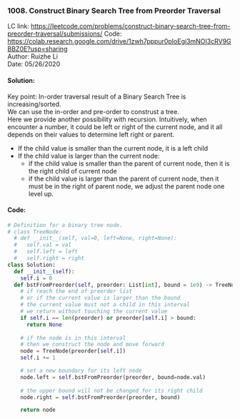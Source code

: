 ### 1008. Construct Binary Search Tree from Preorder Traversal
LC link: https://leetcode.com/problems/construct-binary-search-tree-from-preorder-traversal/submissions/
Code: https://colab.research.google.com/drive/1zwh7pppur0pIoEgi3mNOI3cRV9GBBZ0E?usp=sharing  
Author: Ruizhe Li  
Date: 05/26/2020

#### Solution:
Key point: In-order traversal result of a Binary Search Tree is increasing/sorted.  
We can use the in-order and pre-order to construst a tree.  
Here we provide another possibility with recursion. Intuitively, when encounter a number, it could be left or right of the current node, and it all depends on their values to determine left right or parent.
* If the child value is smaller than the current node, it is a left child
* If the child value is larger than the current node:
  * if the child value is smaller than the parent of current node, then it is the right child of current node
  * if the child value is larger than the parent of current node, then it must be in the right of parent node, we adjust the parent node one level up.

#### Code:
```python
# Definition for a binary tree node.
# class TreeNode:
  # def __init__(self, val=0, left=None, right=None):
  #   self.val = val
  #   self.left = left
  #   self.right = right
class Solution:
  def __init__(self):
    self.i = 0
  def bstFromPreorder(self, preorder: List[int], bound = 1e9) -> TreeNode:
    # if reach the end of preorder list
    # or if the current value is larger than the bound
    # the current value must not a child in this interval
    # we return without touching the current value
    if self.i == len(preorder) or preorder[self.i] > bound:
      return None
    
    # if the node is in this interval
    # then we construct the node and move forward
    node = TreeNode(preorder[self.i])
    self.i += 1

    # set a new boundary for its left node
    node.left = self.bstFromPreorder(preorder, bound=node.val)
    
    # the upper bound will not be changed for its right child
    node.right = self.bstFromPreorder(preorder, bound)

    return node
```                
